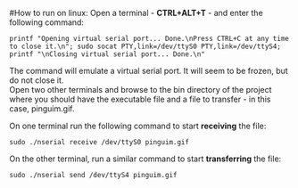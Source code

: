 #How to run on linux:
Open a terminal - **CTRL+ALT+T** - and enter the following command:
```
printf "Opening virtual serial port... Done.\nPress CTRL+C at any time to close it.\n"; sudo socat PTY,link=/dev/ttyS0 PTY,link=/dev/ttyS4; printf "\nClosing virtual serial port... Done.\n"
```
The command will emulate a virtual serial port. It will seem to be frozen, but do not close it.  
Open two other terminals and browse to the bin directory of the project where you should have the executable file and a file to transfer - in this case, pinguim.gif.

On one terminal run the following command to start **receiving** the file:
```
sudo ./nserial receive /dev/ttyS0 pinguim.gif
```

On the other terminal, run a similar command to start **transferring** the file:
```
sudo ./nserial send /dev/ttyS4 pinguim.gif
```
